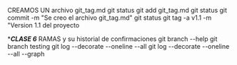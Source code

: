  CREAMOS  UN archivo git_tag.md
git status
git add git_tag.md
git status
git commit -m "Se  creo el archivo git_tag.md"
git status
git tag -a v1.1 -m "Version 1.1 del proyecto

****CLASE 6***
RAMAS y su  historial de  confirmaciones
 git branch --help
git branch testing
git log --decorate --oneline --all
git log --decorate --oneline --all --graph